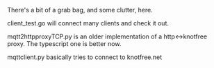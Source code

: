 

There's a bit of a grab bag, and some clutter, here.

client_test.go will connect many clients and check it out.

mqtt2httpproxyTCP.py is an older implementation of a http<->knotfree proxy. The typescript one is better now.

mqttclient.py basically tries to connect to knotfree.net

